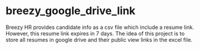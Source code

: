 # breezy_google_drive_link
Breezy HR provides candidate info as a csv file which include a resume link. However, this resume link expires in 7 days. The idea of this project is to store all resumes in google drive and their public view links in the excel file.
